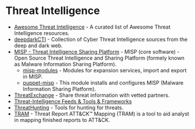 # Threat Intelligence


- [Awesome Threat Intelligence](https://github.com/hslatman/awesome-threat-intelligence) - A curated list of Awesome Threat Intelligence resources.
- [deepdarkCTI](https://github.com/fastfire/deepdarkCTI) - Collection of Cyber Threat Intelligence sources from the deep and dark web.
- [MISP - Threat Intelligence Sharing Platform](https://github.com/MISP/MISP) - MISP (core software) - Open Source Threat Intelligence and Sharing Platform (formely known as Malware Information Sharing Platform).
  - [misp-modules](https://github.com/MISP/misp-modules) - Modules for expansion services, import and export in MISP.
  - [puppet-misp](https://github.com/voxpupuli/puppet-misp) - This module installs and configures MISP (Malware Information Sharing Platform).
- [ThreatExchange](https://github.com/facebook/ThreatExchange) - Share threat information with vetted partners.
- [Threat-Intelligence Feeds & Tools & Frameworks](https://github.com/P3t3rp4rk3r/Threat_Intelligence)
- [ThreatHunting](https://github.com/GossiTheDog/ThreatHunting) - Tools for hunting for threats.
- [TRAM](https://github.com/mitre-attack/tram) - Threat Report ATT&CK™ Mapping (TRAM) is a tool to aid analyst in mapping finished reports to ATT&CK.
